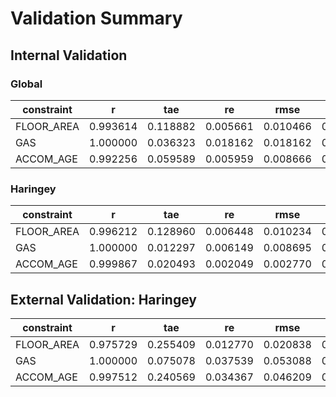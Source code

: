 # Validation Summary

## Internal Validation

### Global

| constraint | r        | tae      | re       | rmse     | nrmse    |
| ---------- | -------- | -------- | -------- | -------- | -------- |
| FLOOR_AREA | 0.993614 | 0.118882 | 0.005661 | 0.010466 | 0.033114 |
| GAS        | 1.000000 | 0.036323 | 0.018162 | 0.018162 | 0.026987 |
| ACCOM_AGE  | 0.992256 | 0.059589 | 0.005959 | 0.008666 | 0.038160 |

### Haringey

| constraint | r        | tae      | re       | rmse     | nrmse    |
| ---------- | -------- | -------- | -------- | -------- | -------- |
| FLOOR_AREA | 0.996212 | 0.128960 | 0.006448 | 0.010234 | 0.029835 |
| GAS        | 1.000000 | 0.012297 | 0.006149 | 0.008695 | 0.090640 |
| ACCOM_AGE  | 0.999867 | 0.020493 | 0.002049 | 0.002770 | 0.005230 |

## External Validation: Haringey

| constraint | r        | tae      | re       | rmse     | nrmse    |
| ---------- | -------- | -------- | -------- | -------- | -------- |
| FLOOR_AREA | 0.975729 | 0.255409 | 0.012770 | 0.020838 | 0.060749 |
| GAS        | 1.000000 | 0.075078 | 0.037539 | 0.053088 | 0.553387 |
| ACCOM_AGE  | 0.997512 | 0.240569 | 0.034367 | 0.046209 | 0.088623 |
